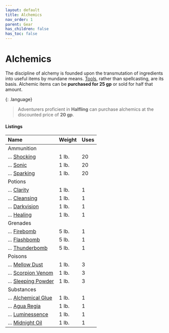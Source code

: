 ```yaml
---
layout: default
title: Alchemics
nav_order: 1
parent: Gear
has_children: false
has_toc: false
---
```


# Alchemics

The discipline of alchemy is founded upon the transmutation of ingredients into useful items by mundane means. [Tools](../../data/downtime_activities/alchemy), rather than spellcasting, are its basis. Alchemic items can be **purchased for 25 gp** or sold for half that amount.

{: .language}
> Adventurers proficient in **Halfling** can purchase alchemics at the discounted price of **20 gp**.

#### Listings

| Name                                                        | Weight | Uses |
| :---------------------------------------------------------- | :----- | :--- |
| Ammunition                                                  |        |      |
| ... [Shocking](../../data/alchemics/shocking_ammo)          | 1 lb.  | 20   |
| ... [Sonic](../../data/alchemics/sonic_ammo)                | 1 lb.  | 20   |
| ... [Sparking](../../data/alchemics/sparking_ammo)          | 1 lb.  | 20   |
| Potions                                                     |        |      |
| ... [Clarity](../../data/alchemics/potion_of_clarity)       | 1 lb.  | 1    |
| ... [Cleansing](../../data/alchemics/potion_of_cleansing)   | 1 lb.  | 1    |
| ... [Darkvision](../../data/alchemics/potion_of_darkvision) | 1 lb.  | 1    |
| ... [Healing](../../data/alchemics/potion_of_healing)       | 1 lb.  | 1    |
| Grenades                                                    |        |      |
| ... [Firebomb](../../data/alchemics/firebomb)               | 5 lb.  | 1    |
| ... [Flashbomb](../../data/alchemics/flashbomb)             | 5 lb.  | 1    |
| ... [Thunderbomb](../../data/alchemics/thunderbomb)         | 5 lb.  | 1    |
| Poisons                                                     |        |      |
| ... [Mellow Dust](../../data/alchemics/mellow_dust)         | 1 lb.  | 3    |
| ... [Scorpion Venom](../../data/alchemics/scorpion_venom)   | 1 lb.  | 3    |
| ... [Sleeping Powder](../../data/alchemics/sleeping_powder) | 1 lb.  | 3    |
| Substances                                                  |        |      |
| ... [Alchemical Glue](../../data/alchemics/alchemical_glue) | 1 lb.  | 1    |
| ... [Agua Regia](../../data/alchemics/agua_regia)           | 1 lb.  | 1    |
| ... [Luminessence](../../data/alchemics/luminessence)       | 1 lb.  | 1    |
| ... [Midnight Oil](../../data/alchemics/midnight_oil)       | 1 lb.  | 1    |
